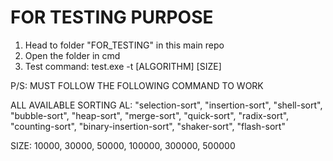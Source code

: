 FOR TESTING PURPOSE
======================================================================
1. Head to folder "FOR_TESTING" in this main repo
2. Open the folder in cmd
3. Test command: test.exe -t [ALGORITHM] [SIZE]


P/S: MUST FOLLOW THE FOLLOWING COMMAND TO WORK

ALL AVAILABLE SORTING AL:
"selection-sort", "insertion-sort", "shell-sort", "bubble-sort", "heap-sort", "merge-sort", "quick-sort", "radix-sort", "counting-sort", "binary-insertion-sort", "shaker-sort", "flash-sort"

SIZE: 10000, 30000, 50000, 100000, 300000, 500000
